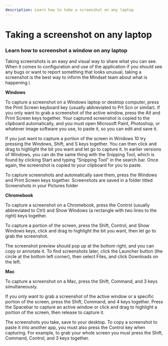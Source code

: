 ```yaml
---
description: Learn how to take a screenshot on any laptop
---
```


# Taking a screenshot on any laptop

### Learn how to screenshot a window on any laptop

Taking screenshots is an easy and visual way to share what you can see. When it comes to configuration and use of the application if you should see any bugs or want to report something that looks unusual, taking a screenshot is the best way to inform the Mindset team about what is happening.\


**Windows**

To capture a screenshot on a Windows laptop or desktop computer, press the Print Screen keyboard key (usually abbreviated to Prt Scn or similar). If you only want to grab a screenshot of the active window, press the Alt and Print Screen keys together. Your captured screenshot is copied to the clipboard automatically, and you must open Microsoft Paint, Photoshop, or whatever image software you use, to paste it, so you can edit and save it.

If you just want to capture a portion of the screen in Windows 10 try pressing the Windows, Shift, and S keys together. You can then click and drag to highlight the bit you want and let go to capture it. In earlier versions of Windows, you can do the same thing with the Snipping Tool, which is found by clicking Start and typing “Snipping Tool” in the search bar. Once again, the screenshot is copied to your clipboard for you to paste.

To capture screenshots and automatically save them, press the Windows and Print Screen keys together. Screenshots are saved in a folder titled Screenshots in your Pictures folder



**Chromebook**

To capture a screenshot on a Chromebook, press the Control (usually abbreviated to Ctrl) and Show Windows (a rectangle with two lines to the right) keys together.

To capture a portion of the screen, press the Shift, Control, and Show Windows keys, click and drag to highlight the bit you want, then let go to grab the screenshot.

The screenshot preview should pop up at the bottom right, and you can copy or annotate it. To find screenshots later, click the Launcher button (the circle at the bottom left corner), then select Files, and click Downloads on the left.



**Mac**

To capture a screenshot on a Mac, press the Shift, Command, and 3 keys simultaneously.

If you only want to grab a screenshot of the active window or a specific portion of the screen, press the Shift, Command, and 4 keys together. Press the Spacebar to capture an active window or click and drag to highlight a portion of the screen, then release to capture it.

The screenshots you take, save to your desktop. To copy a screenshot to paste it into another app, you must also press the Control key when capturing. For example, to grab your whole screen you must press the Shift, Command, Control, and 3 keys together.

